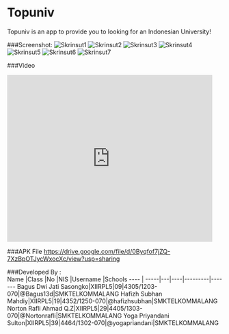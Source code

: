 # Topuniv
Topuniv is an app to provide you to looking for an Indonesian University!<br>

###Screenshot:
![Skrinsut1](1.png)
![Skrinsut2](2.png)
![Skrinsut3](3.png)
![Skrinsut4](4.png)
![Skrinsut5](5.png)
![Skrinsut6](6.png)
![Skrinsut7](7.png)

###Video
<iframe  title="YouTube video player" width="480" height="390" src="https://youtu.be/Qu0RJARHs_4" frameborder="0" allowfullscreen></iframe>

###APK File
https://drive.google.com/file/d/0Byqfof7jZQ-7XzBpOTJycWxocXc/view?usp=sharing

###Developed By :<br>
Name |Class |No |NIS |Username |Schools
---- | -----|---|----|---------|-------
Bagus Dwi Jati Sasongko|XIIRPL5|09|4305/1203-070|@Bagus13d|SMKTELKOMMALANG
Hafizh Subhan Mahdiy|XIIRPL5|19|4352/1250-070|@hafizhsubhan|SMKTELKOMMALANG
Norton Rafli Ahmad Q.Z|XIIRPL5|29|4405/1303-070|@Nortonrafli|SMKTELKOMMALANG
Yoga Priyandani Sulton|XIIRPL5|39|4464/1302-070|@yogapriandani|SMKTELKOMMALANG

